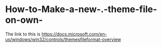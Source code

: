 # How-to-Make-a-new-.-theme-file-on-own-
The link to this is https://docs.microsoft.com/en-us/windows/win32/controls/themesfileformat-overview
